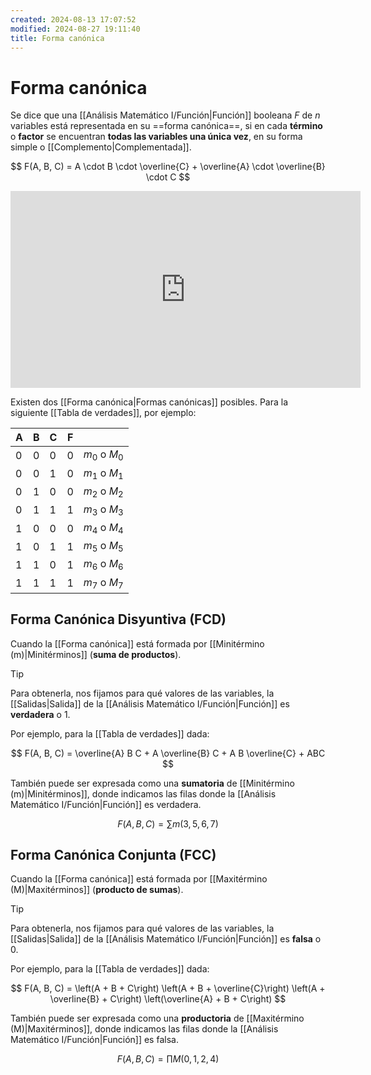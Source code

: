 ```yaml
---
created: 2024-08-13 17:07:52
modified: 2024-08-27 19:11:40
title: Forma canónica
---
```


# Forma canónica

Se dice que una [[Análisis Matemático I/Función|Función]] booleana $F$ de $n$ variables está representada en su ==forma canónica==, si en cada **término** o **factor** se encuentran **todas las variables una única vez**, en su forma simple o [[Complemento|Complementada]].

$$
F(A, B, C) = A \cdot B \cdot \overline{C} + \overline{A} \cdot \overline{B} \cdot C
$$

<iframe width="560" height="315" src="https://www.youtube.com/embed/3ZTbrJzUpcc?si=KGY9BUh3rs2QJdY7" title="YouTube video player" frameborder="0" allow="accelerometer; autoplay; clipboard-write; encrypted-media; gyroscope; picture-in-picture; web-share" referrerpolicy="strict-origin-when-cross-origin" allowfullscreen></iframe>

Existen dos [[Forma canónica|Formas canónicas]] posibles. Para la siguiente [[Tabla de verdades]], por ejemplo:

| A   | B   | C   | F   |               |
| --- | --- | --- | --- | ------------- |
| 0   | 0   | 0   | 0   | $m_0$ o $M_0$ |
| 0   | 0   | 1   | 0   | $m_1$ o $M_1$ |
| 0   | 1   | 0   | 0   | $m_2$ o $M_2$ |
| 0   | 1   | 1   | 1   | $m_3$ o $M_3$ |
| 1   | 0   | 0   | 0   | $m_4$ o $M_4$ |
| 1   | 0   | 1   | 1   | $m_5$ o $M_5$ |
| 1   | 1   | 0   | 1   | $m_6$ o $M_6$ |
| 1   | 1   | 1   | 1   | $m_7$ o $M_7$ |

## Forma Canónica Disyuntiva (FCD)

Cuando la [[Forma canónica]] está formada por [[Minitérmino (m)|Minitérminos]] (**suma de productos**).

> [!tip]
> Para obtenerla, nos fijamos para qué valores de las variables, la [[Salidas|Salida]] de la [[Análisis Matemático I/Función|Función]] es **verdadera** o $1$.

Por ejemplo, para la [[Tabla de verdades]] dada:

$$
F(A, B, C) = \overline{A} B C + A \overline{B} C + A B \overline{C} + ABC
$$

También puede ser expresada como una **sumatoria** de [[Minitérmino (m)|Minitérminos]], donde indicamos las filas donde la [[Análisis Matemático I/Función|Función]] es verdadera.

$$
F(A, B, C) = \sum{m(3, 5, 6, 7)}
$$

## Forma Canónica Conjunta (FCC)

Cuando la [[Forma canónica]] está formada por [[Maxitérmino (M)|Maxitérminos]] (**producto de sumas**).

> [!tip]
> Para obtenerla, nos fijamos para qué valores de las variables, la [[Salidas|Salida]] de la [[Análisis Matemático I/Función|Función]] es **falsa** o $0$.

Por ejemplo, para la [[Tabla de verdades]] dada:

$$
F(A, B, C) =
\left(A + B + C\right)
\left(A + B + \overline{C}\right)
\left(A + \overline{B} + C\right)
\left(\overline{A} + B + C\right)
$$

También puede ser expresada como una **productoria** de [[Maxitérmino (M)|Maxitérminos]], donde indicamos las filas donde la [[Análisis Matemático I/Función|Función]] es falsa.

$$
F(A, B, C) = \prod{M(0, 1, 2, 4)}
$$
